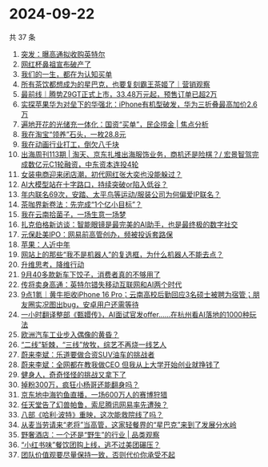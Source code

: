 # 2024-09-22

共 37 条

<!-- BEGIN 36KR -->
<!-- 最后更新时间 2024-09-22 09:28:11 +0800 -->
1. [突发：曝高通拟收购英特尔](https://36kr.com/p/2959182678609922)
1. [网红杯鼻祖宣布破产了](https://36kr.com/p/2959441610625029)
1. [我们的一生，都在为认知买单](https://36kr.com/p/2958337573047560)
1. [所有茶饮都想成为的星巴克，也要复刻霸王茶姬了｜营销观察](https://36kr.com/p/2958418412720387)
1. [最前线｜腾势Z9GT正式上市，33.48万元起，预售订单已超2万](https://36kr.com/p/2959365125853193)
1. [实探苹果华为对垒下的华强北：iPhone有机型破发，华为三折叠最高加价2.6万](https://36kr.com/p/2959268833595392)
1. [遍地开花的光储充一体化：国资“买单”，民企捞金 | 焦点分析](https://36kr.com/p/2957944674649857)
1. [我在淘宝“领养”石头，一枚28.8元](https://36kr.com/p/2958406766809091)
1. [我在动画行业打工，倒欠八千块](https://36kr.com/p/2959101913403397)
1. [出海周刊113期 | 淘天、京东扎堆出海服饰业务，商机还是险棋？/ 宏景智驾完成数亿元C1轮融资，中东资本连投4轮](https://36kr.com/p/2958203577896201)
1. [女装电商迎来闭店潮，初代网红张大奕也没能躲过？](https://36kr.com/p/2959154037988996)
1. [AI大模型站在十字路口，持续突破or陷入低谷？](https://36kr.com/p/2959064856481801)
1. [年内联名69次，安踏、太平鸟等运动/服装公司为何偏爱IP联名？](https://36kr.com/p/2959155814735745)
1. [茶咖界新卷法：先完成“1个亿小目标”？](https://36kr.com/p/2959118195875464)
1. [我在云南拾菌子，一场生意一场梦](https://36kr.com/p/2959007091806466)
1. [扎克伯格新访谈：智能眼镜是最完美的AI助手，也是最终极的数字社交](https://36kr.com/p/2959783833997574)
1. [元保赴美IPO：网易前高管创办，频被投诉套路保](https://36kr.com/p/2959138431062277)
1. [苹果：人近中年](https://36kr.com/p/2955228357124482)
1. [网站上的那些“我不是机器人”的复选框，为什么机器人不能去点？](https://36kr.com/p/2952772312293507)
1. [升维思考，降维行动](https://36kr.com/p/2959495130681602)
1. [9月40多款新车下饺子，消费者真的不够用了](https://36kr.com/p/2959203488714760)
1. [传将卖身高通：英特尔错失移动互联网和AI两个时代](https://36kr.com/p/2959857916481539)
1. [9点1氪｜黄牛拒收iPhone 16 Pro；云南高校后勤回应3名硕士被聘为宿管；朋友圈实况图出bug，安卓用户还需等待](https://36kr.com/p/2959084379918593)
1. [一小时翻译整部《甄嬛传》，AI面试官发offer……在杭州看AI落地的1000种玩法](https://36kr.com/p/2957972394723078)
1. [欧洲汽车工业步入偶像的黄昏？](https://36kr.com/p/2958562393149703)
1. [“二线”斩棘，“三线”放牧，综艺不再烧一线艺人](https://36kr.com/p/2958408007929861)
1. [蔚来李斌：乐道要做合资SUV油车的挑战者](https://36kr.com/p/2958437631528965)
1. [蔚来李斌：全网都在教我做CEO 但我从上大学开始创业就挣钱了](https://36kr.com/p/2958422622130183)
1. [健身人，奇奇怪怪的挑战又拿下了](https://36kr.com/p/2958460723924998)
1. [掉粉300万，疯狂小杨哥还能翻身吗？](https://36kr.com/p/2958551061975298)
1. [京东地中海钓鱼直播，一场600万人的赛博狩猎](https://36kr.com/p/2958512457748741)
1. [任天堂告了幻兽帕鲁，索尼腾讯网易率先遭殃？](https://36kr.com/p/2958407054495747)
1. [八部《哈利·波特》重映，这次能救院线了吗？](https://36kr.com/p/2958417158000903)
1. [从麦当劳请来“老将”当高管，这家轻餐界的“星巴克”来到了发展分水岭](https://36kr.com/p/2958487174811905)
1. [野奢酒店：一个还是“野生”的行业 | 品类观察](https://36kr.com/p/2958411081535747)
1. [“小红书味”餐饮团购上线，逃不过美团碾压？](https://36kr.com/p/2958577225998215)
1. [团队价值观要尽量保持一致，否则代价你承受不起](https://36kr.com/p/2946394636491397)
<!-- END 36KR -->